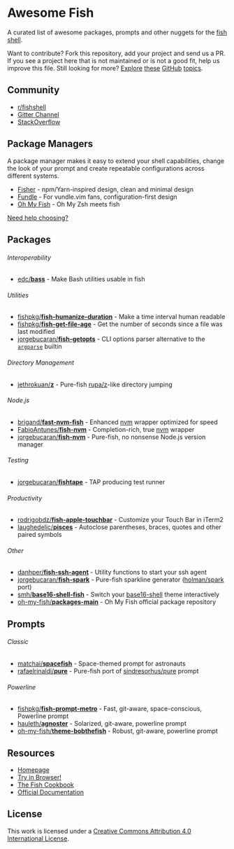 # Awesome Fish

A curated list of awesome packages, prompts and other nuggets for the [fish shell](https://github.com/fish-shell/fish-shell).

Want to contribute? Fork this repository, add your project and send us a PR. If you see a project here that is not maintained or is not a good fit, help us improve this file. Still looking for more? [Explore](https://github.com/topics/fish-shell) [these](https://github.com/topics/fish-packages) [GitHub](https://github.com/topics/fisher) [topics](https://github.com/topics/fish-prompt).

## Community

- [r/fishshell](https://www.reddit.com/r/fishshell/)
- [Gitter Channel](https://gitter.im/fish-shell/fish-shell)
- [StackOverflow](http://stackoverflow.com/questions/tagged/fish)

## Package Managers

A package manager makes it easy to extend your shell capabilities, change the look of your prompt and create repeatable configurations across different systems.

- [Fisher](https://github.com/jorgebucaran/fisher) - npm/Yarn-inspired design, clean and minimal design
- [Fundle](https://github.com/danhper/fundle) - For vundle.vim fans, configuration-first design
- [Oh My Fish](https://github.com/oh-my-fish/oh-my-fish) - Oh My Zsh meets fish

[Need help choosing?](https://github.com/jorgebucaran/fisher/issues/481)

## Packages

###### Interoperability

- [edc/**bass**](https://github.com/edc/bass) - Make Bash utilities usable in fish

###### Utilities

- [fishpkg/**fish-humanize-duration**](https://github.com/fishpkg/fish-humanize-duration) - Make a time interval human readable
- [fishpkg/**fish-get-file-age**](https://github.com/fishpkg/fish-get-file-age) - Get the number of seconds since a file was last modified
- [jorgebucaran/**fish-getopts**](https://github.com/jorgebucaran/fish-getopts) - CLI options parser alternative to the [`argparse`](https://fishshell.com/docs/current/commands.html#argparse) builtin

###### Directory Management

- [jethrokuan/**z**](https://github.com/jethrokuan/z) - Pure-fish [rupa/z](https://github.com/rupa/z)-like directory jumping

###### Node.js

- [brigand/**fast-nvm-fish**](https://github.com/brigand/fast-nvm-fish) - Enhanced [nvm](https://github.com/creationix/nvm) wrapper optimized for speed
- [FabioAntunes/**fish-nvm**](https://github.com/FabioAntunes/fish-nvm) - Completion-rich, true [nvm](https://github.com/creationix/nvm) wrapper
- [jorgebucaran/**fish-nvm**](https://github.com/jorgebucaran/fish-nvm) - Pure-fish, no nonsense Node.js version manager

###### Testing

- [jorgebucaran/**fishtape**](https://github.com/jorgebucaran/fishtape) - TAP producing test runner

###### Productivity

- [rodrigobdz/**fish-apple-touchbar**](https://github.com/rodrigobdz/fish-apple-touchbar) - Customize your Touch Bar in iTerm2
- [laughedelic/**pisces**](https://github.com/laughedelic/pisces) - Autoclose parentheses, braces, quotes and other paired symbols

###### Other

- [danhper/**fish-ssh-agent**](https://github.com/danhper/fish-ssh-agent) - Utility functions to start your ssh agent
- [jorgebucaran/**fish-spark**](https://github.com/jorgebucaran/fish-spark) - Pure-fish sparkline generator ([holman/spark](https://github.com/holman/spark) port)
- [smh/**base16-shell-fish**](https://github.com/smh/base16-shell-fish) - Switch your [base16-shell](https://github.com/chriskempson/base16-shell) theme interactively
- [oh-my-fish/**packages-main**](https://github.com/oh-my-fish/packages-main/tree/master/packages) - Oh My Fish official package repository

## Prompts

###### Classic

- [matchai/**spacefish**](https://github.com/matchai/spacefish) - Space-themed prompt for astronauts
- [rafaelrinaldi/**pure**](https://github.com/rafaelrinaldi/pure) - Pure-fish port of [sindresorhus/pure](https://github.com/sindresorhus/pure) prompt
  <!-- - [jorgebucaran/fish-prompt](https://github.com/jorgebucaran/fish-new-prompt) - WIP -->

###### Powerline

- [fishpkg/**fish-prompt-metro**](https://github.com/fishpkg/fish-prompt-metro) - Fast, git-aware, space-conscious, Powerline prompt
- [hauleth/**agnoster**](https://github.com/hauleth/agnoster) - Solarized, git-aware, powerline prompt
- [oh-my-fish/**theme-bobthefish**](https://github.com/oh-my-fish/theme-bobthefish) - Robust, git-aware, powerline prompt

## Resources

- [Homepage](https://fishshell.com)
- [Try in Browser!](https://rootnroll.com/d/fish-shell)
- [The Fish Cookbook](https://github.com/jorgebucaran/fish-cookbook)
- [Official Documentation](https://fishshell.com/docs/current/index.html)

## License

This work is licensed under a [Creative Commons Attribution 4.0 International License](https://creativecommons.org/licenses/by/4.0).
